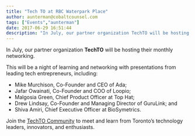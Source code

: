 ```yaml
---
title: "Tech TO at RBC Waterpark Place"
author: aunterman@cobaltcounsel.com
tags: ["Events","aunterman"]
date: 2017-06-29 16:51:44
description: "In July, our partner organization TechTO will be hosting their monthly networking."
---
```




In July, our partner organization **TechTO** will be hosting their monthly networking.

This will be a night of learning and networking with presentations from leading tech entrepreneurs, including: 
- Mike Murchison, Co-Founder and CEO of Ada; 
- Jafar Owainati, Co-Founder and COO of Loopio; 
- Malgosia Green, Chief Product Officer at Top Hat;
- Drew Lindsay, Co-Founder and Managing Director of GuruLink; and
- Shiva Amiri, Chief Executive Officer at BioSymetrics. 

Join the [TechTO Community](https://www.techtoronto.org/) to meet and learn from Toronto’s technology leaders, innovators, and enthusiasts.

 

 

 

 

 

